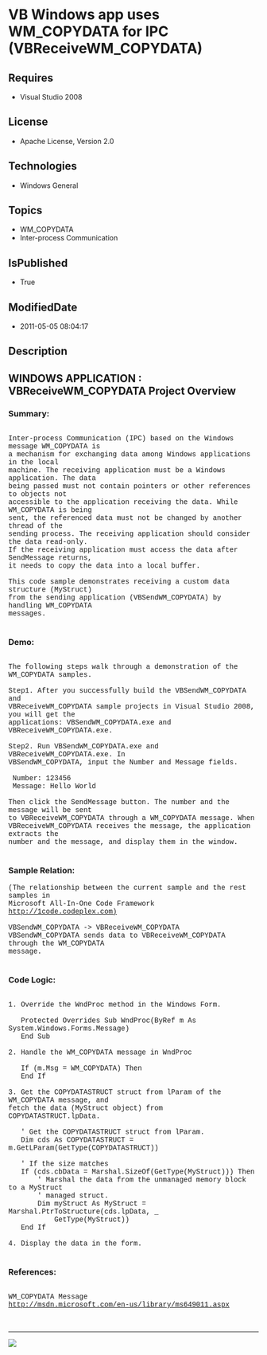 # VB Windows app uses WM_COPYDATA for IPC (VBReceiveWM_COPYDATA)
## Requires
* Visual Studio 2008
## License
* Apache License, Version 2.0
## Technologies
* Windows General
## Topics
* WM_COPYDATA
* Inter-process Communication
## IsPublished
* True
## ModifiedDate
* 2011-05-05 08:04:17
## Description

<p style="font-family:Courier New"></p>
<h2>WINDOWS APPLICATION : VBReceiveWM_COPYDATA Project Overview</h2>
<p style="font-family:Courier New"></p>
<h3>Summary:</h3>
<p style="font-family:Courier New"><br>
Inter-process Communication (IPC) based on the Windows message WM_COPYDATA is <br>
a mechanism for exchanging data among Windows applications in the local <br>
machine. The receiving application must be a Windows application. The data <br>
being passed must not contain pointers or other references to objects not <br>
accessible to the application receiving the data. While WM_COPYDATA is being <br>
sent, the referenced data must not be changed by another thread of the <br>
sending process. The receiving application should consider the data read-only. <br>
If the receiving application must access the data after SendMessage returns, <br>
it needs to copy the data into a local buffer.<br>
<br>
This code sample demonstrates receiving a custom data structure (MyStruct) <br>
from the sending application (VBSendWM_COPYDATA) by handling WM_COPYDATA <br>
messages.<br>
<br>
</p>
<h3>Demo:</h3>
<p style="font-family:Courier New"><br>
The following steps walk through a demonstration of the WM_COPYDATA samples.<br>
<br>
Step1. After you successfully build the VBSendWM_COPYDATA and <br>
VBReceiveWM_COPYDATA sample projects in Visual Studio 2008, you will get the <br>
applications: VBSendWM_COPYDATA.exe and VBReceiveWM_COPYDATA.exe. <br>
<br>
Step2. Run VBSendWM_COPYDATA.exe and VBReceiveWM_COPYDATA.exe. In <br>
VBSendWM_COPYDATA, input the Number and Message fields.<br>
<br>
&nbsp;Number: 123456<br>
&nbsp;Message: Hello World<br>
<br>
Then click the SendMessage button. The number and the message will be sent <br>
to VBReceiveWM_COPYDATA through a WM_COPYDATA message. When <br>
VBReceiveWM_COPYDATA receives the message, the application extracts the <br>
number and the message, and display them in the window.<br>
<br>
</p>
<h3>Sample Relation:</h3>
<p style="font-family:Courier New">(The relationship between the current sample and the rest samples in
<br>
Microsoft All-In-One Code Framework <a target="_blank" href="http://1code.codeplex.com)">
http://1code.codeplex.com)</a><br>
<br>
VBSendWM_COPYDATA -&gt; VBReceiveWM_COPYDATA<br>
VBSendWM_COPYDATA sends data to VBReceiveWM_COPYDATA through the WM_COPYDATA <br>
message.<br>
<br>
</p>
<h3>Code Logic:</h3>
<p style="font-family:Courier New"><br>
1. Override the WndProc method in the Windows Form.<br>
<br>
&nbsp; &nbsp;Protected Overrides Sub WndProc(ByRef m As System.Windows.Forms.Message)<br>
&nbsp; &nbsp;End Sub<br>
<br>
2. Handle the WM_COPYDATA message in WndProc <br>
<br>
&nbsp; &nbsp;If (m.Msg = WM_COPYDATA) Then<br>
&nbsp; &nbsp;End If<br>
&nbsp; &nbsp; &nbsp; &nbsp;<br>
3. Get the COPYDATASTRUCT struct from lParam of the WM_COPYDATA message, and <br>
fetch the data (MyStruct object) from COPYDATASTRUCT.lpData.<br>
<br>
&nbsp; &nbsp;' Get the COPYDATASTRUCT struct from lParam.<br>
&nbsp; &nbsp;Dim cds As COPYDATASTRUCT = m.GetLParam(GetType(COPYDATASTRUCT))<br>
<br>
&nbsp; &nbsp;' If the size matches<br>
&nbsp; &nbsp;If (cds.cbData = Marshal.SizeOf(GetType(MyStruct))) Then<br>
&nbsp; &nbsp; &nbsp; &nbsp;' Marshal the data from the unmanaged memory block to a MyStruct
<br>
&nbsp; &nbsp; &nbsp; &nbsp;' managed struct.<br>
&nbsp; &nbsp; &nbsp; &nbsp;Dim myStruct As MyStruct = Marshal.PtrToStructure(cds.lpData, _<br>
&nbsp; &nbsp; &nbsp; &nbsp; &nbsp; &nbsp;GetType(MyStruct))<br>
&nbsp; &nbsp;End If<br>
<br>
4. Display the data in the form.<br>
<br>
</p>
<h3>References:</h3>
<p style="font-family:Courier New"><br>
WM_COPYDATA Message<br>
<a target="_blank" href="http://msdn.microsoft.com/en-us/library/ms649011.aspx">http://msdn.microsoft.com/en-us/library/ms649011.aspx</a><br>
<br>
<br>
</p>
<hr>
<div><a href="http://go.microsoft.com/?linkid=9759640" style="margin-top:3px"><img src="http://bit.ly/onecodelogo">
</a></div>
